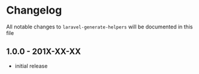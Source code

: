# Changelog

All notable changes to `laravel-generate-helpers` will be documented in this file

## 1.0.0 - 201X-XX-XX

- initial release
